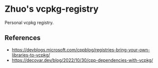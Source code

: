 # Zhuo's vcpkg-registry

Personal vcpkg registry.

## References

- https://devblogs.microsoft.com/cppblog/registries-bring-your-own-libraries-to-vcpkg/
- https://decovar.dev/blog/2022/10/30/cpp-dependencies-with-vcpkg/
